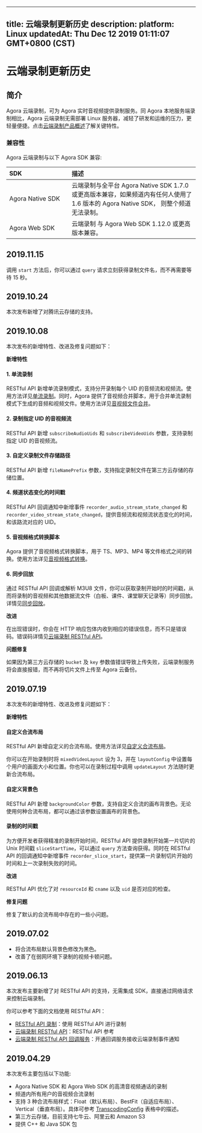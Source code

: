 
---
title: 云端录制更新历史
description: 
platform: Linux
updatedAt: Thu Dec 12 2019 01:11:07 GMT+0800 (CST)
---
# 云端录制更新历史
## 简介

Agora 云端录制，可为 Agora 实时音视频提供录制服务。同 Agora 本地服务端录制相比，Agora 云端录制无需部署 Linux 服务器，减轻了研发和运维的压力，更轻量便捷。点击[云端录制产品概述](../../cn/cloud-recording/product_cloud_recording.md)了解关键特性。

### 兼容性

Agora 云端录制与以下 Agora SDK 兼容:

<style>
table th:first-of-type {
width: 150px;
}
</style>
| SDK              | 描述                                                         |
| :--------------- | :----------------------------------------------------------- |
| Agora Native SDK | 云端录制与全平台 Agora Native SDK 1.7.0 或更高版本兼容，如果频道内有任何人使用了 1.6 版本的 Agora Native SDK， 则整个频道无法录制。 |
| Agora Web SDK    | 云端录制 与 Agora Web SDK 1.12.0 或更高版本兼容。            |


## 2019.11.15

调用 `start` 方法后，你可以通过 `query` 请求立刻获得录制文件名，而不再需要等待 15 秒。

##  2019.10.24

本次发布新增了对腾讯云存储的支持。


##  2019.10.08

本次发布的新增特性、改进及修复问题如下：

**新增特性**

#### 1. 单流录制

RESTful API 新增单流录制模式，支持分开录制每个 UID 的音频流和视频流。使用方法详见[单流录制](../../cn/cloud-recording/cloud_recording_individual_mode.md)。同时，Agora 提供了音视频合并脚本，用于合并单流录制模式下生成的音频和视频文件。使用方法详见[音视频文件合并](../../cn/cloud-recording/cloud_recording_merge_files.md)。

#### 2. 录制指定 UID 的音视频流

RESTful API 新增 `subscribeAudioUids` 和 `subscribeVideoUids` 参数，支持录制指定 UID 的音视频流。

#### 3. 自定义录制文件存储路径

RESTful API 新增 `fileNamePrefix` 参数，支持指定录制文件在第三方云存储的存储位置。

#### 4. 频道状态变化的时间戳

RESTful API 回调通知中新增事件 `recorder_audio_stream_state_changed` 和 `recorder_video_stream_state_changed`，提供音频流和视频流状态变化的时间，和该路流对应的 UID。

#### 5. 音视频格式转换脚本

Agora 提供了音视频格式转换脚本，用于 TS、MP3、MP4 等文件格式之间的转换。使用方法详见[音视频格式转换](../../cn/cloud-recording/cloud_recording_convert_format.md)。

#### 6. 同步回放

通过 RESTful API 回调或解析 M3U8 文件，你可以获取录制开始时的时间戳，从而将录制的音视频和其他数据流文件（白板、课件、课堂聊天记录等）同步回放。详情见[同步回放](../../cn/cloud-recording/cloud_recording_playback.md)。

**改进**

在出现错误时，你会在 HTTP 响应包体内收到相应的错误信息，而不只是错误码。错误码详情见[云端录制 RESTful API](../../cn/cloud-recording/cloud_recording_api_rest.md)。

**问题修复**

如果因为第三方云存储的 `bucket` 及 `key` 参数值错误导致上传失败，云端录制服务将会直接报错，而不再将切片文件上传至 Agora 云备份。

##  2019.07.19

本次发布的新增特性、改进及修复问题如下：

**新增特性**

#### 自定义合流布局

RESTful API 新增自定义的合流布局。使用方法详见[自定义合流布局](../../cn/cloud-recording/cloud_layout_guide.md)。

你可以在开始录制时将 `mixedVideoLayout` 设为 3，并在 `layoutConfig` 中设置每个用户的画面大小和位置。你也可以在录制过程中调用 `updateLayout` 方法随时更新合流布局。

#### 自定义背景色

RESTful API 新增 `backgroundColor` 参数，支持自定义合流的画布背景色。无论使用何种合流布局，都可以通过该参数设置画布的背景色。

#### 录制的时间戳

为方便开发者获得精准的录制开始时间，RESTful API 提供录制开始第一片切片的 Unix 时间戳 `sliceStartTime`，可以通过 `query` 方法查询获得。同时在 RESTful API 的回调通知中新增事件 `recorder_slice_start`，提供第一片录制切片开始的时间和上一次录制失败的时间。

**改进**

RESTful API 优化了对 `resourceId` 和 `cname` 以及 `uid` 是否对应的检查。

**修复问题**

修复了默认的合流布局中存在的一些小问题。

##  2019.07.02

- 将合流布局默认背景色修改为黑色。
- 改善了在弱网环境下录制的视频卡顿问题。

##  2019.06.13

本次发布主要新增了对 RESTful API 的支持，无需集成 SDK，直接通过网络请求来控制云端录制。

你可以参考下面的文档使用 RESTful API：

- [RESTful API 录制](../../cn/cloud-recording/cloud_recording_rest.md)：使用 RESTful API 进行录制
- [云端录制 RESTful API](../../cn/cloud-recording/cloud_recording_api_rest.md)：RESTful API 参考
- [云端录制 RESTful API 回调服务](../../cn/cloud-recording/cloud_recording_callback_rest.md)：开通回调服务接收云端录制事件通知

##  2019.04.29

本次发布主要包括以下功能:

- Agora Native SDK 和 Agora Web SDK 的高清音视频通话的录制
- 频道内所有用户的音视频合流录制
- 支持 3 种合流布局样式：Float（默认布局）、BestFit（自适应布局）、Vertical（垂直布局）。具体可参考 [TranscodingConfig](../../cn/cloud-recording/cloud_recording_api.md) 表格中的描述。
- 第三方云存储，目前支持七牛云、阿里云和 Amazon S3
- 提供 C++ 和 Java SDK 包
